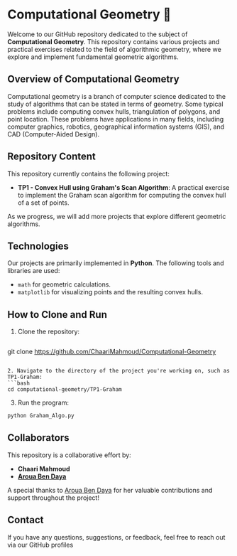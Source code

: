 # Computational Geometry 📐

Welcome to our GitHub repository dedicated to the subject of **Computational Geometry**. This repository contains various projects and practical exercises related to the field of algorithmic geometry, where we explore and implement fundamental geometric algorithms.

## Overview of Computational Geometry
Computational geometry is a branch of computer science dedicated to the study of algorithms that can be stated in terms of geometry. Some typical problems include computing convex hulls, triangulation of polygons, and point location. These problems have applications in many fields, including computer graphics, robotics, geographical information systems (GIS), and CAD (Computer-Aided Design).

## Repository Content
This repository currently contains the following project:

- **TP1 - Convex Hull using Graham's Scan Algorithm**: A practical exercise to implement the Graham scan algorithm for computing the convex hull of a set of points.

As we progress, we will add more projects that explore different geometric algorithms.

## Technologies
Our projects are primarily implemented in **Python**. The following tools and libraries are used:
- `math` for geometric calculations.
- `matplotlib` for visualizing points and the resulting convex hulls.

## How to Clone and Run
1. Clone the repository:
   ```bash
git clone https://github.com/ChaariMahmoud/Computational-Geometry
   ```
   
 2. Navigate to the directory of the project you're working on, such as TP1-Graham:
   ```bash
   cd computational-geometry/TP1-Graham
   ```
 3. Run the program:
 
   ```bash
   python Graham_Algo.py
   ```
   
## Collaborators

This repository is a collaborative effort by:

- **Chaari Mahmoud**
- **[Aroua Ben Daya](https://github.com/Aroua-Ben-Daya)**

A special thanks to [Aroua Ben Daya](https://github.com/Aroua-Ben-Daya) for her valuable contributions and support throughout the project!

## Contact

If you have any questions, suggestions, or feedback, feel free to reach out via our GitHub profiles


